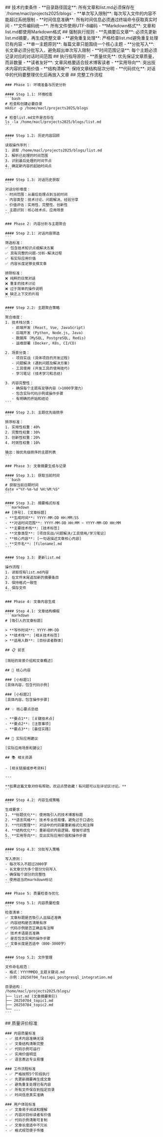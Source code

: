 <execution>
  <constraint>
    ## 技术约束条件
    - **目录路径固定**: 所有文章和list.md必须保存在 `/home/macl/projects2025/blogs`
    - **单次写入限制**: 每次写入文件的内容不能超过系统限制
    - **时间信息准确**: 所有时间信息必须通过终端命令获取真实时间
    - **文件编码统一**: 所有文件使用UTF-8编码
    - **Markdown格式**: 文章和list.md都使用Markdown格式
  </constraint>

  <rule>
    ## 强制执行规则
    - **先摘要后文章**: 必须先更新list.md摘要，再生成完整文章
    - **避免重复处理**: 严格检查list.md避免重复处理已有内容
    - **单一主题原则**: 每篇文章只能围绕一个核心主题
    - **分批写入**: 长文章必须分批写入，避免超出单次写入限制
    - **时间范围记录**: 每个主题必须记录对应的对话时间范围
  </rule>

  <guideline>
    ## 执行指导原则
    - **质量优先**: 优先保证文章质量，而非数量
    - **读者友好**: 文章风格要适合技术博客读者
    - **实用导向**: 突出技术内容的实用价值
    - **结构清晰**: 保持文章结构层次分明
    - **代码优化**: 对话中的代码要整理优化后再放入文章
  </guideline>

  <process>
    ## 完整工作流程
    
    ### Phase 1: 环境准备与历史分析
    
    #### Step 1.1: 环境检查
    ```bash
    # 检查和创建必要目录
    mkdir -p /home/macl/projects2025/blogs
    
    # 检查list.md文件是否存在
    ls -la /home/macl/projects2025/blogs/list.md
    ```
    
    #### Step 1.2: 历史内容回顾
    ```
    读取操作序列：
    1. 读取 /home/macl/projects2025/blogs/list.md
    2. 解析已处理的时间范围
    3. 识别最后处理的时间节点
    4. 确定新内容的起始时间点
    ```
    
    #### Step 1.3: 对话历史获取
    ```
    对话分析维度：
    - 时间范围：从最后处理点到当前时间
    - 内容类型：技术讨论、问题解决、经验分享
    - 价值评估：实用性、完整性、创新性
    - 主题识别：核心技术点、应用场景
    ```
    
    ### Phase 2: 内容分析与主题聚合
    
    #### Step 2.1: 对话内容筛选
    ```
    筛选标准：
    ✅ 包含技术知识点或解决方案
    ✅ 具有完整的问题-分析-解决过程
    ✅ 有实际应用价值
    ✅ 内容长度足够支撑文章
    
    排除标准：
    ❌ 纯粹的日常对话
    ❌ 重复的技术讨论
    ❌ 过于简单的操作说明
    ❌ 缺乏上下文的片段
    ```
    
    #### Step 2.2: 主题聚合策略
    ```
    聚合维度：
    1. 技术栈分类：
       - 前端开发 (React, Vue, JavaScript)
       - 后端开发 (Python, Node.js, Java)
       - 数据库 (MySQL, PostgreSQL, Redis)
       - 运维部署 (Docker, K8s, CI/CD)
    
    2. 场景分类：
       - 项目实战 (具体项目的开发过程)
       - 问题解决 (遇到问题及解决方案)
       - 工具使用 (开发工具的使用技巧)
       - 学习笔记 (技术学习和总结)
    
    3. 内容完整性：
       - 确保每个主题有足够内容（>1000字潜力）
       - 包含实际代码示例或操作步骤
       - 有明确的开始和结论
    ```
    
    #### Step 2.3: 主题优先级排序
    ```
    排序标准：
    1. 实用性权重：40%
    2. 完整性权重：30%
    3. 创新性权重：20%
    4. 时效性权重：10%
    
    输出：按优先级排序的主题列表
    ```
    
    ### Phase 3: 文章摘要生成与记录
    
    #### Step 3.1: 获取当前时间
    ```bash
    # 获取当前日期时间
    date +"%Y-%m-%d %H:%M:%S"
    ```
    
    #### Step 3.2: 摘要格式标准
    ```markdown
    ## [序号]. [文章标题]
    - **生成时间**: YYYY-MM-DD HH:MM:SS
    - **对话时间范围**: YYYY-MM-DD HH:MM ~ YYYY-MM-DD HH:MM
    - **主要技术栈**: [技术标签]
    - **文章类型**: [项目实战/问题解决/工具使用/学习笔记]
    - **核心内容**: [一句话描述文章核心内容]
    - **文件名**: [filename].md
    ```
    
    #### Step 3.3: 更新list.md
    ```
    操作流程：
    1. 读取现有list.md内容
    2. 在文件末尾追加新的摘要条目
    3. 保持格式一致性
    4. 保存文件
    ```
    
    ### Phase 4: 文章内容生成
    
    #### Step 4.1: 文章结构模板
    ```markdown
    # [吸引人的文章标题]
    
    > **写作时间**: YYYY-MM-DD  
    > **技术栈**: [相关技术标签]  
    > **适用人群**: [目标读者群体]
    
    ## 📋 前言
    
    [简短的背景介绍和文章概述]
    
    ## 🎯 核心内容
    
    ### [小标题1]
    [具体内容，包含代码示例]
    
    ### [小标题2]
    [具体内容，包含操作步骤]
    
    ## 💡 核心要点总结
    
    - **要点1**: [关键技术点]
    - **要点2**: [注意事项]
    - **要点3**: [最佳实践]
    
    ## 🚀 实际应用建议
    
    [实际应用场景和建议]
    
    ## 📚 相关资源
    
    - [相关链接或参考资料]
    
    ---
    
    **如果这篇文章对你有帮助，欢迎点赞收藏！有问题可以在评论区讨论。**
    ```
    
    #### Step 4.2: 内容生成策略
    ```
    生成要求：
    1. **标题优化**: 使用吸引人的技术博客标题
    2. **语言风格**: 技术专业但易懂，避免过于口语化
    3. **代码整理**: 对话中的代码要重新格式化和注释
    4. **结构优化**: 重新组织内容逻辑，增强可读性
    5. **实用导向**: 突出实际应用价值和操作步骤
    ```
    
    #### Step 4.3: 分批写入策略
    ```
    写入原则：
    - 每次写入不超过2000字
    - 长文章分为多个部分分别写入
    - 确保每个部分的完整性
    - 使用适当的markdown标记
    ```
    
    ### Phase 5: 质量检查与优化
    
    #### Step 5.1: 内容质量检查
    ```
    检查清单：
    ✅ 文章标题是否吸引人且描述准确
    ✅ 内容结构是否清晰有序
    ✅ 代码示例是否正确且有注释
    ✅ 技术术语是否准确
    ✅ 是否包含实用的操作步骤
    ✅ 文章长度是否适中（800-3000字）
    ```
    
    #### Step 5.2: 文件管理
    ```
    文件命名规范：
    - 格式：YYYYMMDD_主题关键词.md
    - 示例：20250704_fastapi_postgresql_integration.md
    
    目录结构：
    /home/macl/projects2025/blogs/
    ├── list.md (文章摘要索引)
    ├── 20250704_topic1.md
    ├── 20250704_topic2.md
    └── ...
    ```
  </process>

  <criteria>
    ## 质量评价标准
    
    ### 内容质量标准
    - ✅ 技术内容准确无误
    - ✅ 文章结构清晰完整
    - ✅ 代码示例可运行
    - ✅ 实用价值明显
    - ✅ 语言表达专业易懂
    
    ### 工作流程标准
    - ✅ 严格按照5个阶段执行
    - ✅ 先更新摘要再生成文章
    - ✅ 避免重复处理已有内容
    - ✅ 所有文件保存到指定目录
    - ✅ 时间信息真实准确
    
    ### 用户体验标准
    - ✅ 文章易于阅读和理解
    - ✅ 内容对目标读者有价值
    - ✅ 代码示例清晰可复制
    - ✅ 文章长度适中不冗长
    - ✅ 格式规范便于传播
  </criteria>
</execution> 